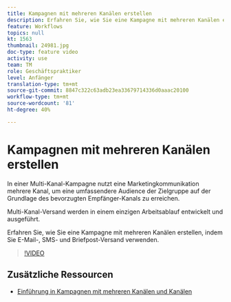 ```yaml
---
title: Kampagnen mit mehreren Kanälen erstellen
description: Erfahren Sie, wie Sie eine Kampagne mit mehreren Kanälen erstellen, indem Sie E-Mail-, SMS- und Briefpost-Versand verwenden.
feature: Workflows
topics: null
kt: 1563
thumbnail: 24981.jpg
doc-type: feature video
activity: use
team: TM
role: Geschäftspraktiker
level: Anfänger
translation-type: tm+mt
source-git-commit: 8847c322c63adb23ea33679714336d0aaac20100
workflow-type: tm+mt
source-wordcount: '81'
ht-degree: 40%

---
```



# Kampagnen mit mehreren Kanälen erstellen

In einer Multi-Kanal-Kampagne nutzt eine Marketingkommunikation mehrere Kanal, um eine umfassendere Audience der Zielgruppe auf der Grundlage des bevorzugten Empfänger-Kanals zu erreichen.

Multi-Kanal-Versand werden in einem einzigen Arbeitsablauf entwickelt und ausgeführt.

Erfahren Sie, wie Sie eine Kampagne mit mehreren Kanälen erstellen, indem Sie E-Mail-, SMS- und Briefpost-Versand verwenden.

>[!VIDEO](https://video.tv.adobe.com/v/24981?quality=12)

## Zusätzliche Ressourcen

* [Einführung in Kampagnen mit mehreren Kanälen und Kanälen](/help/orchestrating-campaigns/introduction-to-cross-and-multi-channel-campaigns.md)

